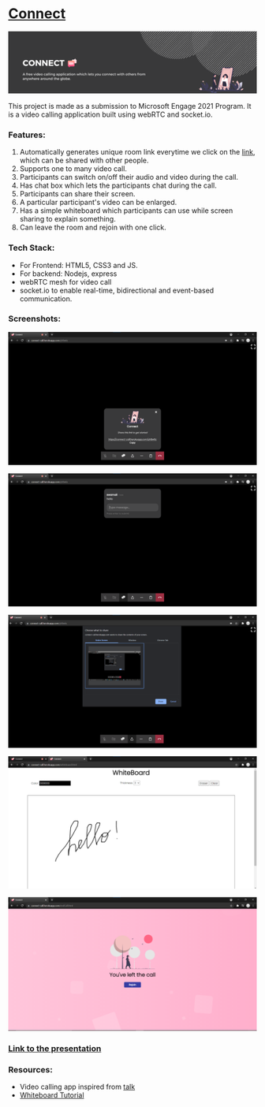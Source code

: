 # [Connect](https://connect-call.herokuapp.com/)
![banner](https://github.com/swarnalii/connect-call/blob/main/imgs/banner.png)

This project is made as a submission to  Microsoft Engage 2021 Program. It is a video calling application built using webRTC and socket.io.

### Features:

1. Automatically generates unique room link everytime we click on the [link](https://connect-call.herokuapp.com/), which can be shared with other people.
2. Supports one to many video call. 
3. Participants can switch on/off their audio and video during the call.
4. Has chat box which lets the participants chat during the call.
5. Participants can share their screen.
6. A particular participant's video can be enlarged.
7. Has a simple whiteboard which participants can use while screen sharing to explain something.
8. Can leave the room and rejoin with one click.


### Tech Stack:

- For Frontend: HTML5, CSS3 and JS.
- For backend: Nodejs, express
- webRTC mesh for video call
- socket.io to enable real-time, bidirectional and event-based communication.


### Screenshots:

![home](https://github.com/swarnalii/connect-call/blob/main/imgs/home.png)

![chat-box](https://github.com/swarnalii/connect-call/blob/main/imgs/chat.png)

![screen-share](https://github.com/swarnalii/connect-call/blob/main/imgs/screenshare.png)

![whiteboard](https://github.com/swarnalii/connect-call/blob/main/imgs/whiteboard.png)

![endCall-page](https://github.com/swarnalii/connect-call/blob/main/imgs/endCall.png)

### [Link to the presentation](https://docs.google.com/presentation/d/1kaEKs6AwtHho0aQQarlb_QneTzoGqpaKH6s645KMzvw/edit?usp=sharing)

### Resources:

- Video calling app inspired from [talk](https://github.com/vasanthv/talk)
- [Whiteboard Tutorial](http://www.williammalone.com/articles/create-html5-canvas-javascript-drawing-app/)



